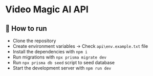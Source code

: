 # Video Magic AI API

## 🚀 How to run

- Clone the repository
- Create environment variables -> Check `api\env.example.txt` file
- Install the dependencies with `npm i`
- Run migrations with `npx prisma migrate dev`
- Run `npx prisma db seed` script to seed database
- Start the development server with `npm run dev`
